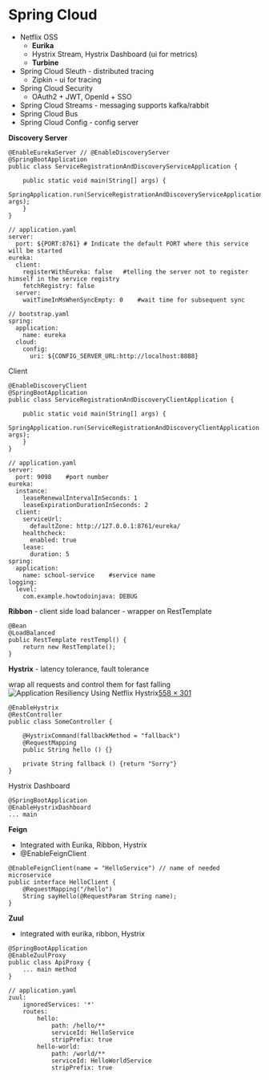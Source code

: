 # Spring Cloud

* Netflix OSS
  * **Eurika**
  * Hystrix Stream, Hystrix Dashboard (ui for metrics)
  * **Turbine**
* Spring Cloud Sleuth - distributed tracing
  * Zipkin - ui for tracing
* Spring Cloud Security
  * OAuth2 + JWT, OpenId + SSO
* Spring Cloud Streams - messaging supports kafka/rabbit
* Spring Cloud Bus
* Spring Cloud Config - config server

**Discovery Server**

```
@EnableEurekaServer // @EnableDiscoveryServer
@SpringBootApplication
public class ServiceRegistrationAndDiscoveryServiceApplication {

	public static void main(String[] args) {
		SpringApplication.run(ServiceRegistrationAndDiscoveryServiceApplication.class, args);
	}
}

// application.yaml
server:
  port: ${PORT:8761} # Indicate the default PORT where this service will be started
eureka:
  client:
    registerWithEureka: false   #telling the server not to register himself in the service registry
    fetchRegistry: false
  server:
    waitTimeInMsWhenSyncEmpty: 0    #wait time for subsequent sync

// bootstrap.yaml
spring:
  application:
    name: eureka
  cloud:
    config:
      uri: ${CONFIG_SERVER_URL:http://localhost:8888}
```

Client

```
@EnableDiscoveryClient
@SpringBootApplication
public class ServiceRegistrationAndDiscoveryClientApplication {

	public static void main(String[] args) {
		SpringApplication.run(ServiceRegistrationAndDiscoveryClientApplication.class, args);
	}
}

// application.yaml
server:
  port: 9098    #port number
eureka:
  instance:
    leaseRenewalIntervalInSeconds: 1
    leaseExpirationDurationInSeconds: 2
  client:
    serviceUrl:
      defaultZone: http://127.0.0.1:8761/eureka/
    healthcheck:
      enabled: true
    lease:
      duration: 5
spring:
  application:
    name: school-service    #service name
logging:
  level:
    com.example.howtodoinjava: DEBUG
```

**Ribbon** - client side load balancer - wrapper  on RestTemplate

```
@Bean
@LoadBalanced
public RestTemplate restTempl() {
    return new RestTemplate();
}
```

**Hystrix** - latency tolerance, fault tolerance

wrap all requests and control them for fast falling ![Application Resiliency Using Netflix Hystrix](https://tech.ebayinc.com/assets/Uploads/Blog/2015/08/circuit\_breaker\_state\_diagram.gif)[558 × 301](https://www.google.com/url?sa=i\&url=https%3A%2F%2Ftech.ebayinc.com%2Fengineering%2Fapplication-resiliency-using-netflix-hystrix%2F\&psig=AOvVaw3yV133wbxMv5YQ8L7ALCuU\&ust=1587753470180000\&source=images\&cd=vfe\&ved=0CAIQjRxqFwoTCKCV0N-Y\_-gCFQAAAAAdAAAAABAJ)

```
@EnableHystrix
@RestController
public class SomeController {
    
    @HystrixCommand(fallbackMethod = "fallback")
    @RequestMapping
    public String hello () {}

    private String fallback () {return "Sorry"}
}
```

Hystrix Dashboard

```
@SpringBootApplication
@EnableHystrixDashboard
... main
```

**Feign**

* Integrated with Eurika, Ribbon, Hystrix
* @EnableFeignClient

```
@EnableFeignClient(name = "HelloService") // name of needed microservice
public interface HelloClient {
    @RequestMapping("/hello")
    String sayHello(@RequestParam String name);
}
```

**Zuul**

* integrated with eurika, ribbon, Hystrix

```
@SpringBootApplication
@EnableZuulProxy
public class ApiProxy {
    ... main method
}

// application.yaml
zuul:
    ignoredServices: '*'
    routes:
        hello: 
            path: /hello/**
            serviceId: HelloService
            stripPrefix: true
        hello-world:
            path: /world/**
            serviceId: HelloWorldService
            stripPrefix: true
```
